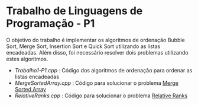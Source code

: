 # Trabalho de Linguagens de Programação - P1
O objetivo do trabalho é implementar os algoritmos de ordenação Bubble Sort, Merge Sort, Insertion Sort e Quick Sort utilizando as listas encadeadas. Além disso, foi necessário resolver dois problemas utilizando estes algoritmos.

- *Trabalho1-P1.cpp* : Código dos algoritmos de ordenação para ordenar as listas encadeadas
- *MergeSortedArray.cpp* : Código para solucionar o problema [Merge Sorted Array](https://leetcode.com/problems/merge-sorted-array/description/?envType=problem-list-v2&envId=sorting&difficulty=EASY)
- *RelativeRanks.cpp* : Código para solucionar o problema [Relative Ranks](https://leetcode.com/problems/relative-ranks/description/?envType=problem-list-v2&envId=sorting&difficulty=EASY)
